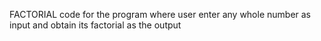 FACTORIAL
code for the program where user enter any whole number as input and obtain its factorial as the output
